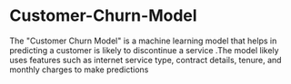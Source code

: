 # Customer-Churn-Model
The "Customer Churn Model" is a machine learning model that helps in predicting a customer is likely to discontinue a service  .The model likely uses features such as internet service type, contract details, tenure, and monthly charges to make predictions

